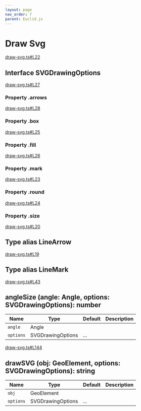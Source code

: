 ```yaml
---
layout: page
nav_order: 7
parent: Euclid.js
---
```


# Draw Svg

<div class="docs-item" markdown="1">

<div><a class="source" target="_blank" href="https://github.com/mathigon/euclid.js/tree/master/src/draw-svg.ts#L22">draw-svg.ts#L22</a></div>

## <span class="pill">Interface</span> SVGDrawingOptions

<div class="docs-item" markdown="1">

<div><a class="source" target="_blank" href="https://github.com/mathigon/euclid.js/tree/master/src/draw-svg.ts#L27">draw-svg.ts#L27</a></div>

### <span class="pill">Property</span> .arrows

</div>

<div class="docs-item" markdown="1">

<div><a class="source" target="_blank" href="https://github.com/mathigon/euclid.js/tree/master/src/draw-svg.ts#L28">draw-svg.ts#L28</a></div>

### <span class="pill">Property</span> .box

</div>

<div class="docs-item" markdown="1">

<div><a class="source" target="_blank" href="https://github.com/mathigon/euclid.js/tree/master/src/draw-svg.ts#L25">draw-svg.ts#L25</a></div>

### <span class="pill">Property</span> .fill

</div>

<div class="docs-item" markdown="1">

<div><a class="source" target="_blank" href="https://github.com/mathigon/euclid.js/tree/master/src/draw-svg.ts#L26">draw-svg.ts#L26</a></div>

### <span class="pill">Property</span> .mark

</div>

<div class="docs-item" markdown="1">

<div><a class="source" target="_blank" href="https://github.com/mathigon/euclid.js/tree/master/src/draw-svg.ts#L23">draw-svg.ts#L23</a></div>

### <span class="pill">Property</span> .round

</div>

<div class="docs-item" markdown="1">

<div><a class="source" target="_blank" href="https://github.com/mathigon/euclid.js/tree/master/src/draw-svg.ts#L24">draw-svg.ts#L24</a></div>

### <span class="pill">Property</span> .size

</div>

</div>

<div class="docs-item" markdown="1">

<div><a class="source" target="_blank" href="https://github.com/mathigon/euclid.js/tree/master/src/draw-svg.ts#L20">draw-svg.ts#L20</a></div>

## <span class="pill">Type alias</span> LineArrow

</div>

<div class="docs-item" markdown="1">

<div><a class="source" target="_blank" href="https://github.com/mathigon/euclid.js/tree/master/src/draw-svg.ts#L19">draw-svg.ts#L19</a></div>

## <span class="pill">Type alias</span> LineMark

</div>

<div class="docs-item" markdown="1">

<div><a class="source" target="_blank" href="https://github.com/mathigon/euclid.js/tree/master/src/draw-svg.ts#L43">draw-svg.ts#L43</a></div>

## angleSize <span class="signature">(angle: Angle, options: SVGDrawingOptions): number</span>

| Name | Type | Default | Description |
| --- | --- | --- | --- |
| `angle` | Angle |  |  |
| `options` | SVGDrawingOptions | ... |  |


</div>

<div class="docs-item" markdown="1">

<div><a class="source" target="_blank" href="https://github.com/mathigon/euclid.js/tree/master/src/draw-svg.ts#L144">draw-svg.ts#L144</a></div>

## drawSVG <span class="signature">(obj: GeoElement, options: SVGDrawingOptions): string</span>

| Name | Type | Default | Description |
| --- | --- | --- | --- |
| `obj` | GeoElement |  |  |
| `options` | SVGDrawingOptions | ... |  |


</div>